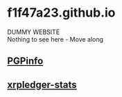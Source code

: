 # f1f47a23.github.io

DUMMY WEBSITE<br>
Nothing to see here - Move along<br>

## [PGPinfo](https://github.com/f1f47a23/f1f47a23.github.io/blob/main/PGPinfo.txt)

## [xrpledger-stats](https://tinyurl.com/xrpledger)
